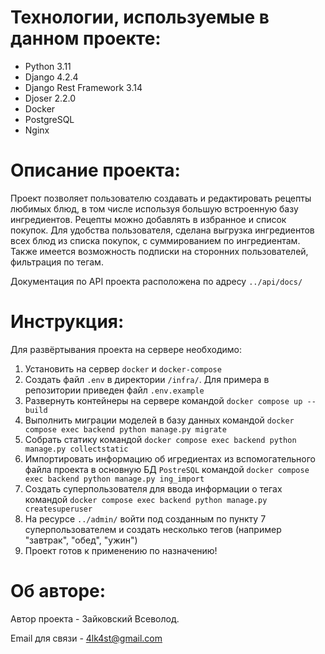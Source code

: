 # Технологии, используемые в данном проекте:

- Python 3.11
- Django 4.2.4
- Django Rest Framework 3.14
- Djoser 2.2.0
- Docker
- PostgreSQL
- Nginx

# Описание проекта:

Проект позволяет пользователю создавать и редактировать рецепты любимых блюд, в том числе используя большую встроенную базу ингредиентов. Рецепты можно добавлять в избранное и список покупок. Для удобства пользователя, сделана выгрузка ингредиентов всех блюд из списка покупок, с суммированием по ингредиентам. Также имеется возможность подписки на сторонних пользователей, фильтрация по тегам.

Документация по API проекта расположена по адресу `../api/docs/`

# Инструкция:

Для развёртывания проекта на сервере необходимо:

1. Установить на сервер `docker` и `docker-compose`
2. Создать файл `.env` в директории `/infra/`. Для примера в репозитории приведен файл `.env.example`
3. Развернуть контейнеры на сервере командой `docker compose up --build`
4. Выполнить миграции моделей в базу данных командой `docker compose exec backend python manage.py migrate`
5. Собрать статику командой `docker compose exec backend python manage.py collectstatic`
6. Импортировать информацию об игредиентах из вспомогательного файла проекта в основную БД `PostreSQL` командой `docker compose exec backend python manage.py ing_import`
7. Создать суперпользователя для ввода информации о тегах командой `docker compose exec backend python manage.py createsuperuser`
8. На ресурсе `../admin/` войти под созданным по пункту 7 суперпользователем и создать несколько тегов (например "завтрак", "обед", "ужин")
9. Проект готов к применению по назначению!

# Об авторе:

Автор проекта - Зайковский Всеволод.

Email для связи - 4lk4st@gmail.com
